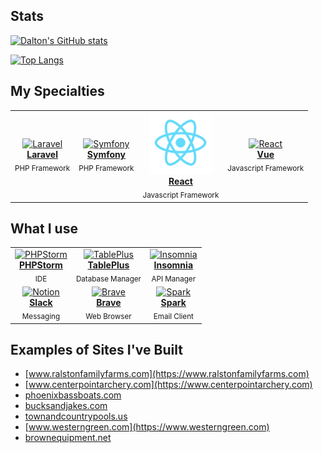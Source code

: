## Stats

[![Dalton's GitHub stats](https://github-readme-stats.vercel.app/api?username=DaltonMcCleery&show_icons=true&hide_border=false&theme=tokyonight&count_private=true&hide_title=false)](https://github.com/anuraghazra/github-readme-stats)

[![Top Langs](https://github-readme-stats.vercel.app/api/top-langs/?username=DaltonMcCleery&hide=html&theme=tokyonight&layout=compact)](https://github.com/anuraghazra/github-readme-stats)

## My Specialties

<table>
  <tr>
    <td align="center">
      <a href="https://laravel.com">
        <img src="https://avatars3.githubusercontent.com/u/958072?s=200&v=4" width="100px;" alt="Laravel"/><br/>
        <b>Laravel</b><br/>
      </a>
      <sub>PHP Framework</sub><br/>
    </td>
    <td align="center">
      <a href="https://symfony.com">
        <img src="https://avatars0.githubusercontent.com/u/143937?s=200&v=4" width="100px;" alt="Symfony"/><br/>
        <b>Symfony</b><br/>
      </a>
      <sub>PHP Framework</sub><br/>
    </td>
    <td align="center">
      <a href="https://reactjs.org">
        <img src="https://raw.githubusercontent.com/github/explore/80688e429a7d4ef2fca1e82350fe8e3517d3494d/topics/react/react.png" width="100px;" alt="React"/><br/>
        <b>React</b><br/>
      </a>
      <sub>Javascript Framework</sub><br/>
    </td>
    <td align="center">
      <a href="https://vuejs.org">
        <img src="https://avatars3.githubusercontent.com/u/6128107?s=200&v=4" width="100px;" alt="React"/><br/>
        <b>Vue</b><br/>
      </a>
      <sub>Javascript Framework</sub><br/>
    </td>
  </tr>
</table>

## What I use

<table>
  <tr>
    <td align="center">
      <a href="https://www.jetbrains.com/phpstorm">
        <img src="https://user-images.githubusercontent.com/5023924/88967662-bfd99080-d273-11ea-998f-8284c31b61db.png" width="100px;" alt="PHPStorm"/><br/>
        <b>PHPStorm</b><br/>
      </a>
      <sub>IDE</sub><br/>
    </td>
    <td align="center">
      <a href="https://tableplus.com">
        <img src="https://avatars1.githubusercontent.com/u/29408238?s=200&v=4" width="100px;" alt="TablePlus"/><br/>
        <b>TablePlus</b><br/>
      </a>
      <sub>Database Manager</sub><br/>
    </td>
    <td align="center">
      <a href="https://insomnia.rest">
        <img src="https://insomnia.rest/images/insomnia-logo-bug.svg" width="100px;" alt="Insomnia"/><br/>
        <b>Insomnia</b><br/>
      </a>
      <sub>API Manager</sub><br/>
    </td>
  </tr>
  <tr> 
    <td align="center">
      <a href="https://slack.com">
        <img src="https://a.slack-edge.com/80588/marketing/img/meta/slack_hash_256.png" width="100px;" alt="Notion"/><br/>
        <b>Slack</b><br/>
      </a>
      <sub>Messaging</sub><br/>
    </td>
    <td align="center">
      <a href="https://github.com/DaltonMcCleery">
        <img src="https://avatars1.githubusercontent.com/u/12301619?s=200&v=4" width="100px;" alt="Brave"/><br/>
        <b>Brave</b><br/>
      </a>
      <sub>Web Browser</sub><br/>
    </td>
    <td align="center">
      <a href="https://sparkmailapp.com">
        <img src="https://upload.wikimedia.org/wikipedia/commons/thumb/c/c2/Spark_App_Logo.svg/1200px-Spark_App_Logo.svg.png" width="100px;" alt="Spark"/><br/>
        <b>Spark</b><br/>
      </a>
      <sub>Email Client</sub><br/>
    </td>
  </tr>
</table>

## Examples of Sites I've Built

- [www.ralstonfamilyfarms.com](https://www.ralstonfamilyfarms.com)
- [www.centerpointarchery.com](https://www.centerpointarchery.com)
- [phoenixbassboats.com](https://phoenixbassboats.com)
- [bucksandjakes.com](https://bucksandjakes.com)
- [townandcountrypools.us](https://townandcountrypools.us)
- [www.westerngreen.com](https://www.westerngreen.com)
- [brownequipment.net](https://brownequipment.net)
